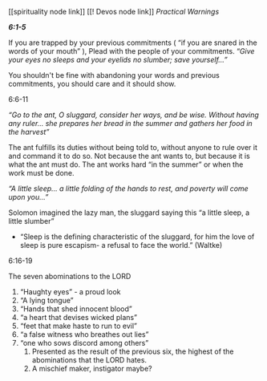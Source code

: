 [[spirituality node link]]
[[! Devos node link]]
_Practical Warnings_

_**6:1-5**_

If you are trapped by your previous commitments ( “if you are snared in the words of your mouth” ), Plead with the people of your commitments. “_Give your eyes no sleeps and your eyelids no slumber; save yourself…”_

You shouldn't be fine with abandoning your words and previous commitments, you should care and it should show.

6:6-11

_“Go to the ant, O sluggard, consider her ways, and be wise. Without having any ruler… she prepares her bread in the summer and gathers her food in the harvest”_

The ant fulfills its duties without being told to, without anyone to rule over it and command it to do so. Not because the ant wants to, but because it is what the ant must do. The ant works hard “in the summer” or when the work must be done.

_“A little sleep… a little folding of the hands to rest, and poverty will come upon you…”_

Solomon imagined the lazy man, the sluggard saying this “a little sleep, a little slumber”

- “Sleep is the defining characteristic of the sluggard, for him the love of sleep is pure escapism- a refusal to face the world.” (Waltke)

6:16-19

The seven abominations to the LORD

1. “Haughty eyes” - a proud look
2. “A lying tongue”
3. “Hands that shed innocent blood”
4. “a heart that devises wicked plans”
5. “feet that make haste to run to evil”
6. “a false witness who breathes out lies”
7. “one who sows discord among others”
    1. Presented as the result of the previous six, the highest of the abominations that the LORD hates.
    2. A mischief maker, instigator maybe?